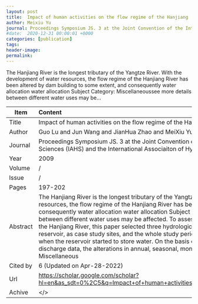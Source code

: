 ```yaml
---
layout: post
title:  Impact of human activities on the flow regime of the Hanjiang
author: Meixiu Yu
journal: Proceedings Symposium JS. 3 at the Joint Convention of the International Association of Hydrological Sciences (IAHS) and the International Associaiton of Hydrogeologists (IAH)
#date:  2020-12-31 00:00:01 +0000
categories: [publication]
tags: 
header-image: 
permalink: 
---
```

The Hanjiang River is the longest tributary of the Yangtze River. With the development of water resources, the flow regime of the Hanjiang River has been altered by dam building to some extent, and consequently water allocation water allocation Subject Category: Miscellaneoussee more details between different water uses may be...
<!--the above is the excerpt-->
<!--more-->
<!--the following is the text-->


| Item           | Content    |
| ---------------|:------------|
| Title          | Impact of human activities on the flow regime of the Hanjiang     |
| Author         | Guo Lu and Jun Wang and JianHua Zhao and MeiXiu Yu    |
| Journal        | Proceedings Symposium JS. 3 at the Joint Convention of the International Association of Hydrological Sciences (IAHS) and the International Associaiton of Hydrogeologists (IAH)   |
| Year           | 2009  |
| Volume         | /	   |
| Issue          | /	   |
| Pages          | 197-202	   |
| Abstract       | The Hanjiang River is the longest tributary of the Yangtze River. With the development of water resources, the flow regime of the Hanjiang River has been altered by dam building to some extent, and consequently water allocation water allocation Subject Category: Miscellaneoussee more details between different water uses may be affected. To assess dam-induced alterations in the flow regime of the Hanjiang River, this paper selected three hydrological stations above and below the Danjiangkou reservoir, as case study sites, and the whole study period was divided into two subperiods by the year when the reservoir started to store water. On the basis of the 51-year long time series of daily discharge data, the alterations in annual, seasonal, monthly and daily runoff runoff Subject Category: Miscellaneous	 |
| Cited by		 | 6 (Updated on Apr-28-2022)   |
| Url  			 | <https://scholar.google.com/scholar?hl=en&as_sdt=0%2C5&q=Impact+of+human+activities+on+the+flow+regime+of+the+Hanjiang.&btnG=>		 |
| Achive 	     | </>		 |

